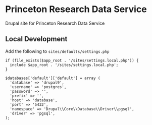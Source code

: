 # Princeton Research Data Service
Drupal site for Princeton Research Data Service

## Local Development
Add the following to `sites/defaults/settings.php`
```
if (file_exists($app_root . '/sites/settings.local.php')) {
  include $app_root . '/sites/settings.local.php';
}

$databases['default']['default'] = array (
  'database' => 'drupal9',
  'username' => 'postgres',
  'password' => '',
  'prefix' => '',
  'host' => 'database',
  'port' => '5432',
  'namespace' => 'Drupal\\Core\\Database\\Driver\\pgsql',
  'driver' => 'pgsql',
);
```